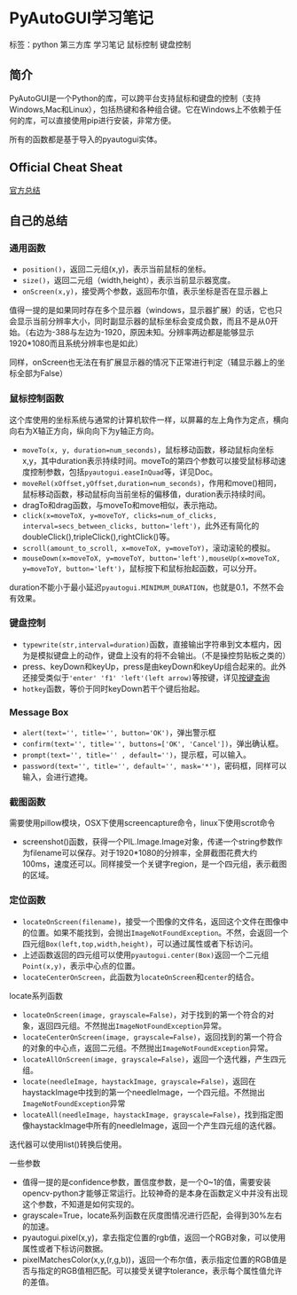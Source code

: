 # PyAutoGUI学习笔记

标签：python 第三方库 学习笔记 鼠标控制 键盘控制

## 简介

PyAutoGUI是一个Python的库，可以跨平台支持鼠标和键盘的控制（支持Windows,Mac和Linux），包括热键和各种组合键。它在Windows上不依赖于任何的库，可以直接使用pip进行安装，非常方便。

所有的函数都是基于导入的pyautogui实体。

## Official Cheat Sheat

[官方总结](https://pyautogui.readthedocs.io/en/latest/cheatsheet.html)

## 自己的总结

### 通用函数

* `position()`，返回二元组(x,y)，表示当前鼠标的坐标。
* `size()`，返回二元组（width,height），表示当前显示器宽度。
* `onScreen(x,y)`，接受两个参数，返回布尔值，表示坐标是否在显示器上

值得一提的是如果同时存在多个显示器（windows，显示器扩展）的话，它也只会显示当前分辨率大小，同时副显示器的鼠标坐标会变成负数，而且不是从0开始。（右边为-388与左边为-1920，原因未知。分辨率两边都是能够显示1920\*1080而且系统分辨率也是如此）

同样，onScreen也无法在有扩展显示器的情况下正常进行判定（辅显示器上的坐标全部为False）

### 鼠标控制函数

这个库使用的坐标系统与通常的计算机软件一样，以屏幕的左上角作为定点，横向向右为X轴正方向，纵向向下为y轴正方向。

* `moveTo(x, y, duration=num_seconds)`，鼠标移动函数，移动鼠标向坐标x,y，其中duration表示持续时间。moveTo的第四个参数可以接受鼠标移动速度控制参数，包括`pyautogui.easeInQuad`等，详见Doc。
* `moveRel(xOffset,yOffset,duration=num_seconds)`，作用和move()相同，鼠标移动函数，移动鼠标向当前坐标的偏移值，duration表示持续时间。
* dragTo和drag函数，与moveTo和move相似，表示拖动。
* `click(x=moveToX, y=moveToY, clicks=num_of_clicks, interval=secs_between_clicks, button='left')`，此外还有简化的doubleClick(),tripleClick(),rightClick()等。
* `scroll(amount_to_scroll, x=moveToX, y=moveToY)`，滚动滚轮的模拟。
* `mouseDown(x=moveToX, y=moveToY, button='left'),mouseUp(x=moveToX, y=moveToY, button='left')`，鼠标按下和鼠标抬起函数，可以分开。

duration不能小于最小延迟`pyautogui.MINIMUM_DURATION`，也就是0.1，不然不会有效果。

### 键盘控制

* `typewrite(str,interval=duration)`函数，直接输出字符串到文本框内，因为是模拟键盘上的动作，键盘上没有的将不会输出。（不是操控剪贴板之类的）
* press、keyDown和keyUp，press是由keyDown和keyUp组合起来的。此外还接受类似于`'enter' 'f1' 'left'(left arrow)`等按键，详见[按键查询](https://pyautogui.readthedocs.io/en/latest/keyboard.html#keyboard-keys)
* `hotkey`函数，等价于同时keyDown若干个键后抬起。

### Message Box

* `alert(text='', title='', button='OK')`，弹出警示框
* `confirm(text='', title='', buttons=['OK', 'Cancel'])`，弹出确认框。
* `prompt(text='', title='' , default='')`，提示框，可以输入。
* `password(text='', title='', default='', mask='*')`，密码框，同样可以输入，会进行遮掩。

### 截图函数

需要使用pillow模块，OSX下使用screencapture命令，linux下使用scrot命令

* screenshot()函数，获得一个PIL.Image.Image对象，传递一个string参数作为filename可以保存。对于1920\*1080的分辨率，全屏截图花费大约100ms，速度还可以。同样接受一个关键字region，是一个四元组，表示截图的区域。

### 定位函数

* `locateOnScreen(filename)`，接受一个图像的文件名，返回这个文件在图像中的位置。如果不能找到，会抛出`ImageNotFoundException`。不然，会返回一个四元组`Box(left,top,width,height)`，可以通过属性或者下标访问。
* 上述函数返回的四元组可以使用`pyautogui.center(Box)`返回一个二元组`Point(x,y)`，表示中心点的位置。
* `locateCenterOnScreen`，此函数为`locateOnScreen`和`center`的结合。

locate系列函数

* `locateOnScreen(image, grayscale=False)`，对于找到的第一个符合的对象，返回四元组。不然抛出`ImageNotFoundException`异常。
* `locateCenterOnScreen(image, grayscale=False)`，返回找到的第一个符合的对象的中心点，返回二元组。不然抛出`ImageNotFoundException`异常。
* `locateAllOnScreen(image, grayscale=False)`，返回一个迭代器，产生四元组。
* `locate(needleImage, haystackImage, grayscale=False)`，返回在haystackImage中找到的第一个needleImage，一个四元组。不然抛出`ImageNotFoundException`异常
* `locateAll(needleImage, haystackImage, grayscale=False)`，找到指定图像haystackImage中所有的needleImage，返回一个产生四元组的迭代器。

迭代器可以使用list()转换后使用。

一些参数

* 值得一提的是confidence参数，置信度参数，是一个0~1的值，需要安装opencv-python才能够正常运行。比较神奇的是本身在函数定义中并没有出现这个参数，不知道是如何实现的。
* grayscale=True，locate系列函数在灰度图情况进行匹配，会得到30%左右的加速。
* pyautogui.pixel(x,y)，拿去指定位置的rgb值，返回一个RGB对象，可以使用属性或者下标访问数据。
* pixelMatchesColor(x,y,(r,g,b))，返回一个布尔值，表示指定位置的RGB值是否与指定的RGB值相匹配。可以接受关键字tolerance，表示每个属性值允许的差值。